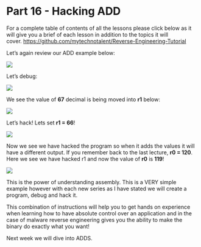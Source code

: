 # Part 16 - Hacking ADD

For a complete table of contents of all the lessons please click below as it will give you a brief of each lesson in addition to the topics it will cover.&nbsp;https://github.com/mytechnotalent/Reverse-Engineering-Tutorial

Let’s again review our ADD example below:

<div class="slate-resizable-image-embed slate-image-embed__resize-full-width"><img src="https://media-exp1.licdn.com/dms/image/C4E12AQG1X06Uqob4-g/article-inline_image-shrink_1000_1488/0/1520148983155?e=1614211200&amp;v=beta&amp;t=tChWXUEe3nlfIL8hlpdA_HQOFLPTajtHxQk38hDVMRc"/></div>

Let’s debug:

<div class="slate-resizable-image-embed slate-image-embed__resize-full-width"><img src="https://media-exp1.licdn.com/dms/image/C4E12AQHWSwh4VIbgqw/article-inline_image-shrink_1000_1488/0/1520143258587?e=1614211200&amp;v=beta&amp;t=VRpFDPoA8Jg8GDs50GFeAO9sorwL5a-FP0MeJwo6-jg"/></div>

We see the value of __67__ decimal is being moved into __r1__ below:

<div class="slate-resizable-image-embed slate-image-embed__resize-middle"><img src="https://media-exp1.licdn.com/dms/image/C4E12AQFWzYbdsGbCyA/article-inline_image-shrink_1000_1488/0/1520171779364?e=1614211200&amp;v=beta&amp;t=PIBLOnX2YcZgd3ymU_30fF_5doyfKMvHv2AmuSPWFvs"/></div>

Let’s hack! Lets set __r1 = 66__!

<div class="slate-resizable-image-embed slate-image-embed__resize-middle"><img src="https://media-exp1.licdn.com/dms/image/C4E12AQFIN4fui4Iz_Q/article-inline_image-shrink_1000_1488/0/1520211664200?e=1614211200&amp;v=beta&amp;t=GyTegClxG_9WHZ2BVDeRspJowgXNbL0c7yE8SF7-P0E"/></div>

Now we see we have hacked the program so when it adds the values it will have a different output. If you remember back to the last lecture, __r0 = 120__. Here we see we have hacked r1 and now the value of __r0__ is __119__!

<div class="slate-resizable-image-embed slate-image-embed__resize-middle"><img src="https://media-exp1.licdn.com/dms/image/C4E12AQGT9DC66h7tgQ/article-inline_image-shrink_1000_1488/0/1520211540477?e=1614211200&amp;v=beta&amp;t=D3CyqlJT4RHYfFXTGr8zzBa27ZaX-yjuHwzt2pBYVYU"/></div>

This is the power of understanding assembly. This is a VERY simple example however with each new series as I have stated we will create a program, debug and hack it.

This combination of instructions will help you to get hands on experience when learning how to have absolute control over an application and in the case of malware reverse engineering gives you the ability to make the binary do exactly what you want!

Next week we will dive into ADDS.